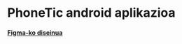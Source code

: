 # PhoneTic android aplikazioa
#### [Figma-ko diseinua](https://www.figma.com/file/V9sLn2BMfLavFHPobSbxjy/%231---PhoneTic-android-app)
